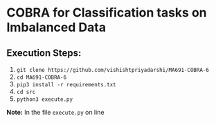 # COBRA for Classification tasks on Imbalanced Data

## Execution Steps:
1. ``` git clone https://github.com/vishishtpriyadarshi/MA691-COBRA-6 ```
2. ``` cd MA691-COBRA-6 ```
3. ``` pip3 install -r requirements.txt ```
4. ``` cd src ```
5. ``` python3 execute.py ```

**Note:** In the file ``` execute.py ``` on line
